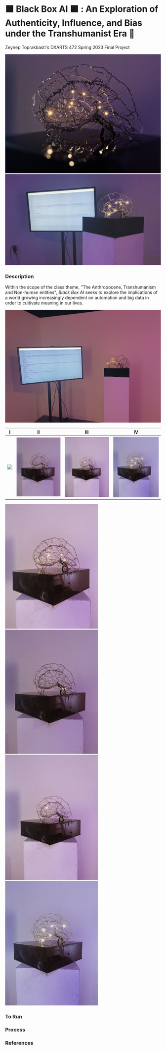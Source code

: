 # ⬛️ Black Box AI ⬛️ : An Exploration of Authenticity, Influence, and Bias under the Transhumanist Era 🧠
Zeynep Toprakbasti's DXARTS 472 Spring 2023 Final Project

<img src="/images/desc.png" width="600"> <img src="/images/setup.png" width="600">

### Description
Within the scope of the class theme, "The Anthropocene, Transhumanism and Non-human entities", <em> Black Box AI </em> seeks to explore the implications of a world growing increasingly dependent on automation and big data in order to cultivate meaning in our lives. 

<img src="/images/setup1.png" width="600">

I      |  II                | III              | IV
:-------------------------:|:-------------------------:|:-------------------------:|:-------------------------:
![](/images/left.png.png)  |  ![](/images/stem.png) |  ![](/images/amy.png)     |  ![](/images/right.png) |

<img src="/images/left.png" width="300">
<img src="/images/stem.png" width="300">
<img src="/images/amy.png" width="300">
<img src="/images/right.png" width="300">


### To Run
### Process
### References
